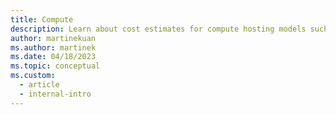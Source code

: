 ```yaml
---
title: Compute
description: Learn about cost estimates for compute hosting models such as IaaS, PaaS, or FaaS. Predict cost estimates using the Pricing Calculator in Azure.
author: martinekuan
ms.author: martinek
ms.date: 04/18/2023
ms.topic: conceptual
ms.custom:
  - article
  - internal-intro
---
```

